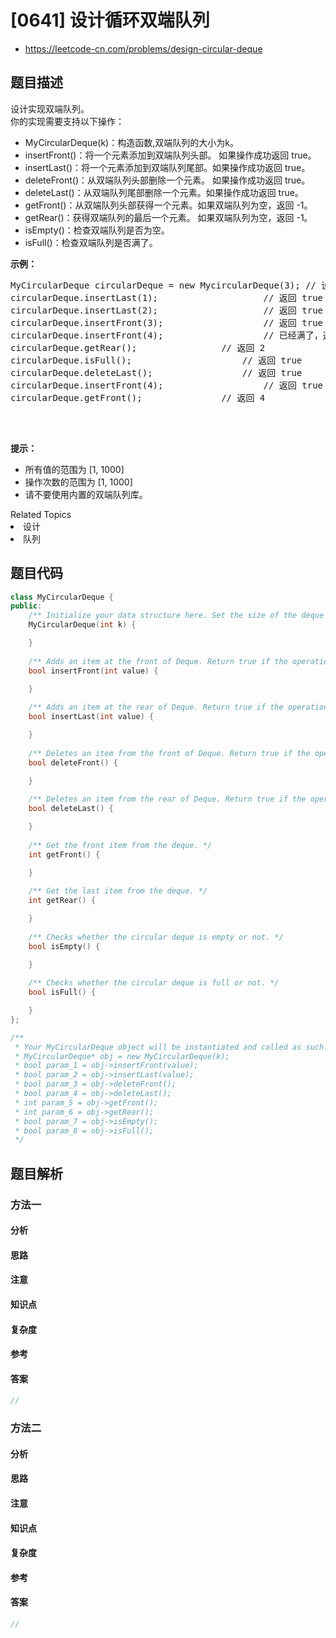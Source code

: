 

# [0641] 设计循环双端队列
* https://leetcode-cn.com/problems/design-circular-deque


## 题目描述

<p>设计实现双端队列。<br>
你的实现需要支持以下操作：</p>

<ul>
	<li>MyCircularDeque(k)：构造函数,双端队列的大小为k。</li>
	<li>insertFront()：将一个元素添加到双端队列头部。 如果操作成功返回 true。</li>
	<li>insertLast()：将一个元素添加到双端队列尾部。如果操作成功返回 true。</li>
	<li>deleteFront()：从双端队列头部删除一个元素。 如果操作成功返回 true。</li>
	<li>deleteLast()：从双端队列尾部删除一个元素。如果操作成功返回 true。</li>
	<li>getFront()：从双端队列头部获得一个元素。如果双端队列为空，返回 -1。</li>
	<li>getRear()：获得双端队列的最后一个元素。&nbsp;如果双端队列为空，返回 -1。</li>
	<li>isEmpty()：检查双端队列是否为空。</li>
	<li>isFull()：检查双端队列是否满了。</li>
</ul>

<p><strong>示例：</strong></p>

<pre>MyCircularDeque circularDeque = new MycircularDeque(3); // 设置容量大小为3
circularDeque.insertLast(1);			        // 返回 true
circularDeque.insertLast(2);			        // 返回 true
circularDeque.insertFront(3);			        // 返回 true
circularDeque.insertFront(4);			        // 已经满了，返回 false
circularDeque.getRear();  				// 返回 2
circularDeque.isFull();				        // 返回 true
circularDeque.deleteLast();			        // 返回 true
circularDeque.insertFront(4);			        // 返回 true
circularDeque.getFront();				// 返回 4
&nbsp;</pre>

<p>&nbsp;</p>

<p><strong>提示：</strong></p>

<ul>
	<li>所有值的范围为 [1, 1000]</li>
	<li>操作次数的范围为 [1, 1000]</li>
	<li>请不要使用内置的双端队列库。</li>
</ul>
<div><div>Related Topics</div><div><li>设计</li><li>队列</li></div></div>


## 题目代码

```cpp
class MyCircularDeque {
public:
    /** Initialize your data structure here. Set the size of the deque to be k. */
    MyCircularDeque(int k) {

    }
    
    /** Adds an item at the front of Deque. Return true if the operation is successful. */
    bool insertFront(int value) {

    }
    
    /** Adds an item at the rear of Deque. Return true if the operation is successful. */
    bool insertLast(int value) {

    }
    
    /** Deletes an item from the front of Deque. Return true if the operation is successful. */
    bool deleteFront() {

    }
    
    /** Deletes an item from the rear of Deque. Return true if the operation is successful. */
    bool deleteLast() {

    }
    
    /** Get the front item from the deque. */
    int getFront() {

    }
    
    /** Get the last item from the deque. */
    int getRear() {

    }
    
    /** Checks whether the circular deque is empty or not. */
    bool isEmpty() {

    }
    
    /** Checks whether the circular deque is full or not. */
    bool isFull() {

    }
};

/**
 * Your MyCircularDeque object will be instantiated and called as such:
 * MyCircularDeque* obj = new MyCircularDeque(k);
 * bool param_1 = obj->insertFront(value);
 * bool param_2 = obj->insertLast(value);
 * bool param_3 = obj->deleteFront();
 * bool param_4 = obj->deleteLast();
 * int param_5 = obj->getFront();
 * int param_6 = obj->getRear();
 * bool param_7 = obj->isEmpty();
 * bool param_8 = obj->isFull();
 */
```


## 题目解析


### 方法一

#### 分析

#### 思路

#### 注意

#### 知识点

#### 复杂度

#### 参考

#### 答案

```cpp
//
```


### 方法二

#### 分析

#### 思路

#### 注意

#### 知识点

#### 复杂度

#### 参考

#### 答案

```cpp
//
```


